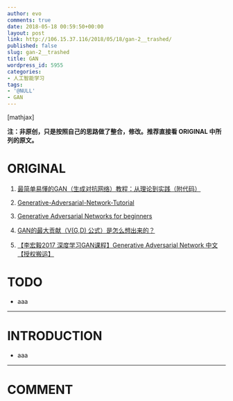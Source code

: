 ```yaml
---
author: evo
comments: true
date: 2018-05-18 00:59:50+00:00
layout: post
link: http://106.15.37.116/2018/05/18/gan-2__trashed/
published: false
slug: gan-2__trashed
title: GAN
wordpress_id: 5955
categories:
- 人工智能学习
tags:
- '@NULL'
- GAN
---
```


<!-- more -->

[mathjax]

**注：非原创，只是按照自己的思路做了整合，修改。推荐直接看 ORIGINAL 中所列的原文。**


# ORIGINAL





 	
  1. [最简单易懂的GAN（生成对抗网络）教程：从理论到实践（附代码）](https://www.leiphone.com/news/201706/ty7H504cn7l6EVLd.html)

 	
  2. [Generative-Adversarial-Network-Tutorial](https://github.com/uclaacmai/Generative-Adversarial-Network-Tutorial)

 	
  3. [Generative Adversarial Networks for beginners](https://www.oreilly.com/learning/generative-adversarial-networks-for-beginners)

 	
  4. [GAN的最大贡献（V(G,D) 公式）是怎么想出来的？](https://www.zhihu.com/question/63793084)

 	
  5. [【李宏毅2017 深度学习GAN课程】Generative Adversarial Network 中文 【授权搬运】](https://www.bilibili.com/video/av18603573/)




# TODO





 	
  * aaa





* * *





# INTRODUCTION





 	
  * aaa


























* * *





# COMMENT



